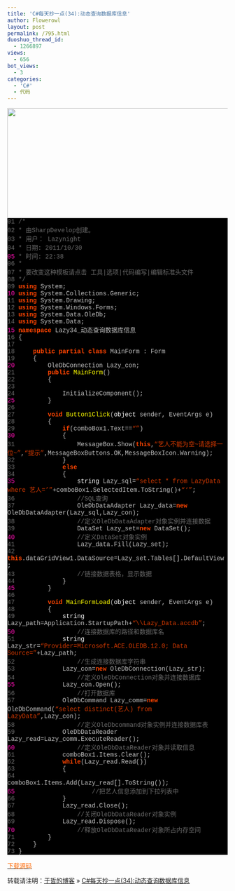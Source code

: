 ```yaml
---
title: 'C#每天抄一点(34):动态查询数据库信息'
author: Flowerowl
layout: post
permalink: /795.html
duoshuo_thread_id:
  - 1266897
views:
  - 656
bot_views:
  - 3
categories:
  - 'C#'
  - 代码
---
```

  
<img class="aligncenter size-full wp-image-796" title="Lazynight | 夜阑" src="http://lazynight.me/wp-content/uploads/2011/10/20111031080157.jpg" alt="" width="684" height="251" />

<div class="source" style="font-family: '[object HTMLOptionElement]', Consolas, 'Lucida Console', 'Courier New'; color: #c0c0c0; background-color: #000000;">
  <span style="color: #696969;">01</span> <span style="color: #696969;">/*</span><br /> <span style="color: #696969;">02</span> <span style="color: #696969;"> * 由SharpDevelop创建。</span><br /> <span style="color: #696969;">03</span> <span style="color: #696969;"> * 用户： Lazynight</span><br /> <span style="color: #696969;">04</span> <span style="color: #696969;"> * 日期: 2011/10/30</span><br /> <span style="color: #f810b0;">05</span> <span style="color: #696969;"> * 时间: 22:38</span><br /> <span style="color: #696969;">06</span> <span style="color: #696969;"> * </span><br /> <span style="color: #696969;">07</span> <span style="color: #696969;"> * 要改变这种模板请点击 工具|选项|代码编写|编辑标准头文件</span><br /> <span style="color: #696969;">08</span> <span style="color: #696969;"> */</span><br /> <span style="color: #696969;">09</span> <span style="color: #ff4400; font-weight: bold;">using</span> <span style="color: #c0c0c0;">System</span>;<br /> <span style="color: #f810b0;">10</span> <span style="color: #ff4400; font-weight: bold;">using</span> <span style="color: #c0c0c0;">System.Collections.Generic</span>;<br /> <span style="color: #696969;">11</span> <span style="color: #ff4400; font-weight: bold;">using</span> <span style="color: #c0c0c0;">System.Drawing</span>;<br /> <span style="color: #696969;">12</span> <span style="color: #ff4400; font-weight: bold;">using</span> <span style="color: #c0c0c0;">System.Windows.Forms</span>;<br /> <span style="color: #696969;">13</span> <span style="color: #ff4400; font-weight: bold;">using</span> <span style="color: #c0c0c0;">System.Data.OleDb</span>;<br /> <span style="color: #696969;">14</span> <span style="color: #ff4400; font-weight: bold;">using</span> <span style="color: #c0c0c0;">System.Data</span>;<br /> <span style="color: #f810b0;">15</span> <span style="color: #ff4400; font-weight: bold;">namespace</span> <span style="color: #c0c0c0;">Lazy34_</span><span style="color: #c0c0c0;">动态查询数据库信息</span><br /> <span style="color: #696969;">16</span> <span style="color: #c0c0c0;">{</span><br /> <span style="color: #696969;">17</span><br /> <span style="color: #696969;">18</span>     <span style="color: #ff4400; font-weight: bold;">public</span> <span style="color: #ff4400; font-weight: bold;">partial</span> <span style="color: #ff4400; font-weight: bold;">class</span> <span style="color: #c0c0c0;">MainForm</span> <span style="color: #c0c0c0;">:</span> <span style="color: #c0c0c0;">Form</span><br /> <span style="color: #696969;">19</span>     <span style="color: #c0c0c0;">{</span><br /> <span style="color: #f810b0;">20</span>         <span style="color: #c0c0c0;">OleDbConnection</span> <span style="color: #c0c0c0;">Lazy_con</span>;<br /> <span style="color: #696969;">21</span>         <span style="color: #ff4400; font-weight: bold;">public</span> <span style="color: #ffff00;">MainForm</span>()<br /> <span style="color: #696969;">22</span>         <span style="color: #c0c0c0;">{</span><br /> <span style="color: #696969;">23</span><br /> <span style="color: #696969;">24</span>             <span style="color: #c0c0c0;">InitializeComponent</span>();<br /> <span style="color: #f810b0;">25</span>         <span style="color: #c0c0c0;">}</span><br /> <span style="color: #696969;">26</span><br /> <span style="color: #696969;">27</span>         <span style="color: #ff4400; font-weight: bold;">void</span> <span style="color: #ffff00;">Button1Click</span>(<span style="color: #ffffff;">object</span> <span style="color: #c0c0c0;">sender</span><span style="color: #c0c0c0;">,</span> <span style="color: #c0c0c0;">EventArgs</span> <span style="color: #c0c0c0;">e</span>)<br /> <span style="color: #696969;">28</span>         <span style="color: #c0c0c0;">{</span><br /> <span style="color: #696969;">29</span>             <span style="color: #ff4400; font-weight: bold;">if</span>(<span style="color: #c0c0c0;">comboBox1</span><span style="color: #c0c0c0;">.</span><span style="color: #c0c0c0;">Text</span><span style="color: #c0c0c0;">==</span><span style="color: #d13800;">&#8220;&#8221;</span>)<br /> <span style="color: #f810b0;">30</span>             <span style="color: #c0c0c0;">{</span><br /> <span style="color: #696969;">31</span>                 <span style="color: #c0c0c0;">MessageBox</span><span style="color: #c0c0c0;">.</span><span style="color: #c0c0c0;">Show</span>(<span style="color: #ff4400; font-weight: bold;">this</span><span style="color: #c0c0c0;">,</span><span style="color: #d13800;">&#8220;艺人不能为空~请选择一位~&#8221;</span><span style="color: #c0c0c0;">,</span><span style="color: #d13800;">&#8220;提示&#8221;</span><span style="color: #c0c0c0;">,</span><span style="color: #c0c0c0;">MessageBoxButtons</span><span style="color: #c0c0c0;">.</span><span style="color: #c0c0c0;">OK</span><span style="color: #c0c0c0;">,</span><span style="color: #c0c0c0;">MessageBoxIcon</span><span style="color: #c0c0c0;">.</span><span style="color: #c0c0c0;">Warning</span>);<br /> <span style="color: #696969;">32</span>             <span style="color: #c0c0c0;">}</span><br /> <span style="color: #696969;">33</span>             <span style="color: #ff4400; font-weight: bold;">else</span><br /> <span style="color: #696969;">34</span>             <span style="color: #c0c0c0;">{</span><br /> <span style="color: #f810b0;">35</span>                 <span style="color: #ffffff;">string</span> <span style="color: #c0c0c0;">Lazy_sql</span><span style="color: #c0c0c0;">=</span><span style="color: #d13800;">&#8220;select * from LazyData where 艺人=&#8217;&#8221;</span><span style="color: #c0c0c0;">+</span><span style="color: #c0c0c0;">comboBox1</span><span style="color: #c0c0c0;">.</span><span style="color: #c0c0c0;">SelectedItem</span><span style="color: #c0c0c0;">.</span><span style="color: #c0c0c0;">ToString</span><span style="color: #c0c0c0;">()+</span><span style="color: #d13800;">&#8220;&#8216;&#8221;</span>;<br /> <span style="color: #696969;">36</span>                 <span style="color: #696969;">//SQL查询</span><br /> <span style="color: #696969;">37</span>                 <span style="color: #c0c0c0;">OleDbDataAdapter</span> <span style="color: #c0c0c0;">Lazy_data</span><span style="color: #c0c0c0;">=</span><span style="color: #ff4400; font-weight: bold;">new</span> <span style="color: #c0c0c0;">OleDbDataAdapter</span>(<span style="color: #c0c0c0;">Lazy_sql</span><span style="color: #c0c0c0;">,</span><span style="color: #c0c0c0;">Lazy_con</span>);<br /> <span style="color: #696969;">38</span>                 <span style="color: #696969;">//定义OleDbDataAdapter对象实例并连接数据</span><br /> <span style="color: #696969;">39</span>                 <span style="color: #c0c0c0;">DataSet</span> <span style="color: #c0c0c0;">Lazy_set</span><span style="color: #c0c0c0;">=</span><span style="color: #ff4400; font-weight: bold;">new</span> <span style="color: #c0c0c0;">DataSet</span>();<br /> <span style="color: #f810b0;">40</span>                 <span style="color: #696969;">//定义DataSet对象实例</span><br /> <span style="color: #696969;">41</span>                 <span style="color: #c0c0c0;">Lazy_data</span><span style="color: #c0c0c0;">.</span><span style="color: #c0c0c0;">Fill</span>(<span style="color: #c0c0c0;">Lazy_set</span>);<br /> <span style="color: #696969;">42</span>                 <span style="color: #ff4400; font-weight: bold;">this</span><span style="color: #c0c0c0;">.</span><span style="color: #c0c0c0;">dataGridView1</span><span style="color: #c0c0c0;">.</span><span style="color: #c0c0c0;">DataSource</span><span style="color: #c0c0c0;">=</span><span style="color: #c0c0c0;">Lazy_set</span><span style="color: #c0c0c0;">.</span><span style="color: #c0c0c0;">Tables</span><span style="color: #c0c0c0;">[</span><span style="color: #c0c0c0;"></span><span style="color: #c0c0c0;">].</span><span style="color: #c0c0c0;">DefaultView</span>;<br /> <span style="color: #696969;">43</span>                 <span style="color: #696969;">//链接数据表格，显示数据</span><br /> <span style="color: #696969;">44</span>             <span style="color: #c0c0c0;">}</span><br /> <span style="color: #f810b0;">45</span>         <span style="color: #c0c0c0;">}</span><br /> <span style="color: #696969;">46</span><br /> <span style="color: #696969;">47</span>         <span style="color: #ff4400; font-weight: bold;">void</span> <span style="color: #ffff00;">MainFormLoad</span>(<span style="color: #ffffff;">object</span> <span style="color: #c0c0c0;">sender</span><span style="color: #c0c0c0;">,</span> <span style="color: #c0c0c0;">EventArgs</span> <span style="color: #c0c0c0;">e</span>)<br /> <span style="color: #696969;">48</span>         <span style="color: #c0c0c0;">{</span><br /> <span style="color: #696969;">49</span>             <span style="color: #ffffff;">string</span> <span style="color: #c0c0c0;">Lazy_path</span><span style="color: #c0c0c0;">=</span><span style="color: #c0c0c0;">Application</span><span style="color: #c0c0c0;">.</span><span style="color: #c0c0c0;">StartupPath</span><span style="color: #c0c0c0;">+</span><span style="color: #d13800;">&#8220;\\Lazy_Data.accdb&#8221;</span>;<br /> <span style="color: #f810b0;">50</span>                 <span style="color: #696969;">//连接数据库的路径和数据库名</span><br /> <span style="color: #696969;">51</span>             <span style="color: #ffffff;">string</span> <span style="color: #c0c0c0;">Lazy_str</span><span style="color: #c0c0c0;">=</span><span style="color: #d13800;">&#8220;Provider=Microsoft.ACE.OLEDB.12.0; Data Source=&#8221;</span><span style="color: #c0c0c0;">+</span><span style="color: #c0c0c0;">Lazy_path</span>;<br /> <span style="color: #696969;">52</span>                 <span style="color: #696969;">//生成连接数据库字符串</span><br /> <span style="color: #696969;">53</span>             <span style="color: #c0c0c0;">Lazy_con</span><span style="color: #c0c0c0;">=</span><span style="color: #ff4400; font-weight: bold;">new</span> <span style="color: #c0c0c0;">OleDbConnection</span>(<span style="color: #c0c0c0;">Lazy_str</span>);<br /> <span style="color: #696969;">54</span>                 <span style="color: #696969;">//定义OleDbConnection对象并连接数据库</span><br /> <span style="color: #f810b0;">55</span>             <span style="color: #c0c0c0;">Lazy_con</span><span style="color: #c0c0c0;">.</span><span style="color: #c0c0c0;">Open</span>();<br /> <span style="color: #696969;">56</span>                 <span style="color: #696969;">//打开数据库</span><br /> <span style="color: #696969;">57</span>             <span style="color: #c0c0c0;">OleDbCommand</span> <span style="color: #c0c0c0;">Lazy_comm</span><span style="color: #c0c0c0;">=</span><span style="color: #ff4400; font-weight: bold;">new</span> <span style="color: #c0c0c0;">OleDbCommand</span>(<span style="color: #d13800;">&#8220;select distinct(艺人) from LazyData&#8221;</span><span style="color: #c0c0c0;">,</span><span style="color: #c0c0c0;">Lazy_con</span>);<br /> <span style="color: #696969;">58</span>                 <span style="color: #696969;">//定义OleDbcommand对象实例并连接数据库表</span><br /> <span style="color: #696969;">59</span>             <span style="color: #c0c0c0;">OleDbDataReader</span> <span style="color: #c0c0c0;">Lazy_read</span><span style="color: #c0c0c0;">=</span><span style="color: #c0c0c0;">Lazy_comm</span><span style="color: #c0c0c0;">.</span><span style="color: #c0c0c0;">ExecuteReader</span>();<br /> <span style="color: #f810b0;">60</span>                 <span style="color: #696969;">//定义OleDbDataReader对象并读取信息</span><br /> <span style="color: #696969;">61</span>             <span style="color: #c0c0c0;">comboBox1</span><span style="color: #c0c0c0;">.</span><span style="color: #c0c0c0;">Items</span><span style="color: #c0c0c0;">.</span><span style="color: #c0c0c0;">Clear</span>();<br /> <span style="color: #696969;">62</span>             <span style="color: #ff4400; font-weight: bold;">while</span>(<span style="color: #c0c0c0;">Lazy_read</span><span style="color: #c0c0c0;">.</span><span style="color: #c0c0c0;">Read</span>())<br /> <span style="color: #696969;">63</span>             <span style="color: #c0c0c0;">{</span><br /> <span style="color: #696969;">64</span>                 <span style="color: #c0c0c0;">comboBox1</span><span style="color: #c0c0c0;">.</span><span style="color: #c0c0c0;">Items</span><span style="color: #c0c0c0;">.</span><span style="color: #c0c0c0;">Add</span>(<span style="color: #c0c0c0;">Lazy_read</span><span style="color: #c0c0c0;">[</span><span style="color: #c0c0c0;"></span><span style="color: #c0c0c0;">].</span><span style="color: #c0c0c0;">ToString</span>());<br /> <span style="color: #f810b0;">65</span>                     <span style="color: #696969;">//把艺人信息添加到下拉列表中</span><br /> <span style="color: #696969;">66</span>             <span style="color: #c0c0c0;">}</span><br /> <span style="color: #696969;">67</span>             <span style="color: #c0c0c0;">Lazy_read</span><span style="color: #c0c0c0;">.</span><span style="color: #c0c0c0;">Close</span>();<br /> <span style="color: #696969;">68</span>                 <span style="color: #696969;">//关闭OleDbDataReader对象实例</span><br /> <span style="color: #696969;">69</span>             <span style="color: #c0c0c0;">Lazy_read</span><span style="color: #c0c0c0;">.</span><span style="color: #c0c0c0;">Dispose</span>();<br /> <span style="color: #f810b0;">70</span>                 <span style="color: #696969;">//释放OleDbDataReader对象所占内存空间</span><br /> <span style="color: #696969;">71</span>         <span style="color: #c0c0c0;">}</span><br /> <span style="color: #696969;">72</span>     <span style="color: #c0c0c0;">}</span><br /> <span style="color: #696969;">73</span> <span style="color: #c0c0c0;">}</span>
</div>

<span style="color: #ff6600;"><a href="http://down.qiannao.com/space/file/flowerowl/-4e0a-4f20-5206-4eab/Lazy34_-52a8-6001-67e5-8be2-6570-636e-5e93-4fe1-606f.rar/.page" target="_blank"><span style="color: #ff6600;">下载源码</span></a></span>

转载请注明：[于哲的博客][1] &raquo; [C#每天抄一点(34):动态查询数据库信息][2]

 [1]: http://localhost/wordpress
 [2]: http://localhost/wordpress/795.html